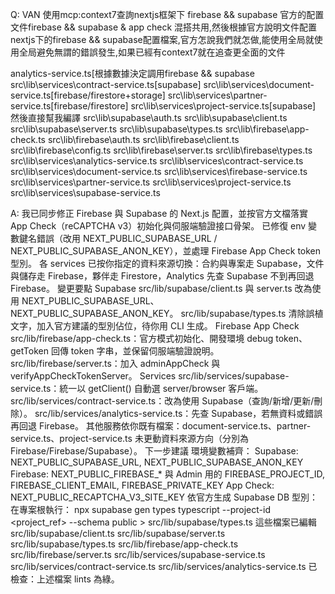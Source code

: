Q:
VAN 使用mcp:context7查詢nextjs框架下 firebase && supabase 官方的配置文件firebase && supabase & app check 混搭共用,然後根據官方說明文件配置nextjs下的firebase && supabase配置檔案,官方怎說我們就怎做,能使用全局就使用全局避免無謂的錯誤發生,如果已經有context7就在追查更全面的文件

analytics-service.ts[根據數據決定調用firebase && supabase
src\lib\services\contract-service.ts[supabase]
src\lib\services\document-service.ts[firebase/firestore+storage]
src\lib\services\partner-service.ts[firebase/firestore]
src\lib\services\project-service.ts[supabase]
然後直接幫我編譯
src\lib\supabase\auth.ts
src\lib\supabase\client.ts
src\lib\supabase\server.ts
src\lib\supabase\types.ts
src\lib\firebase\app-check.ts
src\lib\firebase\auth.ts
src\lib\firebase\client.ts
src\lib\firebase\config.ts
src\lib\firebase\server.ts
src\lib\firebase\types.ts
src\lib\services\analytics-service.ts
src\lib\services\contract-service.ts
src\lib\services\document-service.ts
src\lib\services\firebase-service.ts
src\lib\services\partner-service.ts
src\lib\services\project-service.ts
src\lib\services\supabase-service.ts

A:
我已同步修正 Firebase 與 Supabase 的 Next.js 配置，並按官方文檔落實 App Check（reCAPTCHA v3）初始化與伺服端驗證接口骨架。
已修復 env 變數鍵名錯誤（改用 NEXT_PUBLIC_SUPABASE_URL / NEXT_PUBLIC_SUPABASE_ANON_KEY），並處理 Firebase App Check token 型別。
各 services 已按你指定的資料來源切換：合約與專案走 Supabase，文件與儲存走 Firebase，夥伴走 Firestore，Analytics 先查 Supabase 不到再回退 Firebase。
變更要點
Supabase
src/lib/supabase/client.ts 與 server.ts 改為使用 NEXT_PUBLIC_SUPABASE_URL、NEXT_PUBLIC_SUPABASE_ANON_KEY。
src/lib/supabase/types.ts 清除誤植文字，加入官方建議的型別佔位，待你用 CLI 生成。
Firebase App Check
src/lib/firebase/app-check.ts：官方模式初始化、開發環境 debug token、getToken 回傳 token 字串，並保留伺服端驗證說明。
src/lib/firebase/server.ts：加入 adminAppCheck 與 verifyAppCheckTokenServer。
Services
src/lib/services/supabase-service.ts：統一以 getClient() 自動選 server/browser 客戶端。
src/lib/services/contract-service.ts：改為使用 Supabase（查詢/新增/更新/刪除）。
src/lib/services/analytics-service.ts：先查 Supabase，若無資料或錯誤再回退 Firebase。
其他服務依你既有檔案：document-service.ts、partner-service.ts、project-service.ts 未更動資料來源方向（分別為 Firebase/Firebase/Supabase）。
下一步建議
環境變數補齊：
Supabase: NEXT_PUBLIC_SUPABASE_URL, NEXT_PUBLIC_SUPABASE_ANON_KEY
Firebase: NEXT_PUBLIC_FIREBASE_* 與 Admin 用的 FIREBASE_PROJECT_ID, FIREBASE_CLIENT_EMAIL, FIREBASE_PRIVATE_KEY
App Check: NEXT_PUBLIC_RECAPTCHA_V3_SITE_KEY
依官方生成 Supabase DB 型別：
在專案根執行：
npx supabase gen types typescript --project-id <project_ref> --schema public > src/lib/supabase/types.ts
這些檔案已編輯
src/lib/supabase/client.ts
src/lib/supabase/server.ts
src/lib/supabase/types.ts
src/lib/firebase/app-check.ts
src/lib/firebase/server.ts
src/lib/services/supabase-service.ts
src/lib/services/contract-service.ts
src/lib/services/analytics-service.ts
已檢查：上述檔案 lints 為綠。